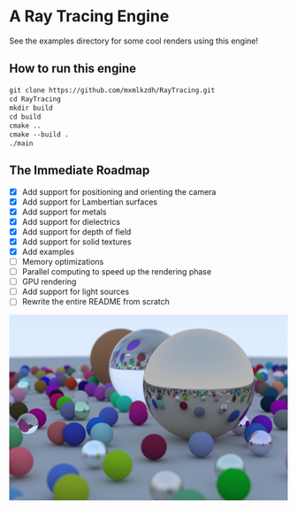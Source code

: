 # A Ray Tracing Engine

See the examples directory for some cool renders using this engine!

## How to run this engine
```
git clone https://github.com/mxmlkzdh/RayTracing.git
cd RayTracing
mkdir build
cd build
cmake ..
cmake --build .
./main
```
## The Immediate Roadmap
- [x] Add support for positioning and orienting the camera
- [x] Add support for Lambertian surfaces
- [x] Add support for metals
- [x] Add support for dielectrics
- [x] Add support for depth of field
- [X] Add support for solid textures
- [x] Add examples
- [ ] Memory optimizations
- [ ] Parallel computing to speed up the rendering phase
- [ ] GPU rendering
- [ ] Add support for light sources
- [ ] Rewrite the entire README from scratch

![Ray Tracing 101](data/output_final.jpg)
